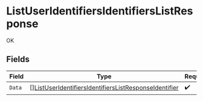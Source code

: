# ListUserIdentifiersIdentifiersListResponse

OK


## Fields

| Field                                                                                                                                     | Type                                                                                                                                      | Required                                                                                                                                  | Description                                                                                                                               |
| ----------------------------------------------------------------------------------------------------------------------------------------- | ----------------------------------------------------------------------------------------------------------------------------------------- | ----------------------------------------------------------------------------------------------------------------------------------------- | ----------------------------------------------------------------------------------------------------------------------------------------- |
| `Data`                                                                                                                                    | [][ListUserIdentifiersIdentifiersListResponseIdentifier](../../models/operations/listuseridentifiersidentifierslistresponseidentifier.md) | :heavy_check_mark:                                                                                                                        | N/A                                                                                                                                       |